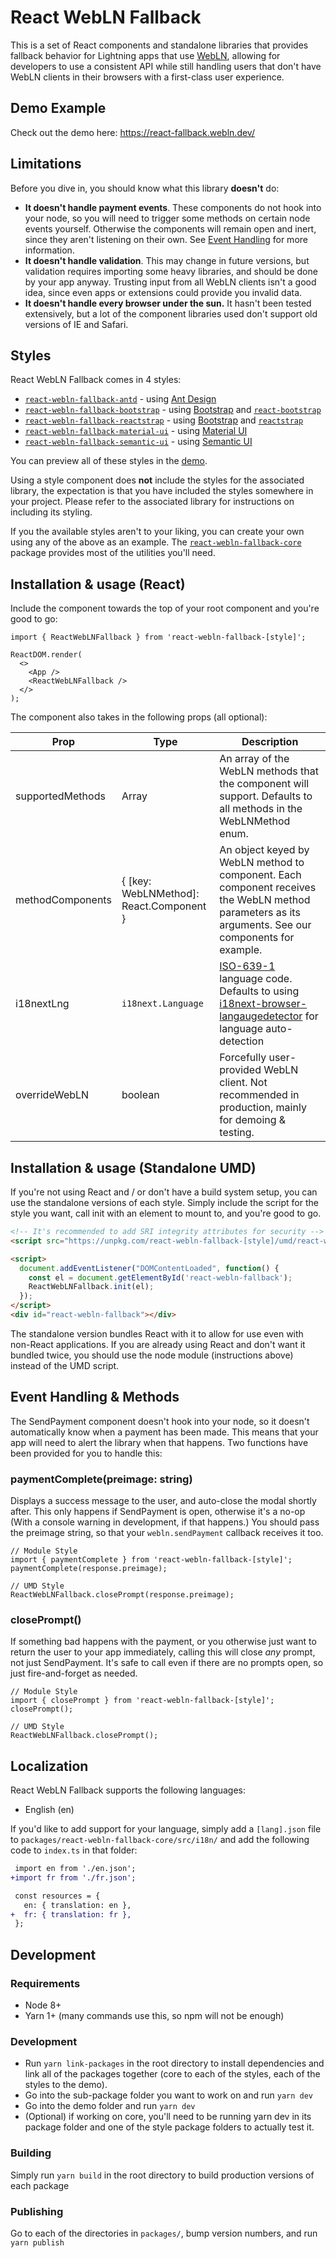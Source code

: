 # React WebLN Fallback

This is a set of React components and standalone libraries that provides fallback behavior for Lightning apps that use [WebLN](https://webln.dev/), allowing for developers to use a consistent API while still handling users that don't have WebLN clients in their browsers with a first-class user experience.

## Demo Example

Check out the demo here: https://react-fallback.webln.dev/

## Limitations

Before you dive in, you should know what this library **doesn't** do:

* **It doesn't handle payment events**. These components do not hook into your node, so you will need to trigger some methods on certain node events yourself. Otherwise the components will remain open and inert, since they aren't listening on their own. See [Event Handling](#event-handling) for more information.
* **It doesn't handle validation**. This may change in future versions, but validation requires importing some heavy libraries, and should be done by your app anyway. Trusting input from all WebLN clients isn't a good idea, since even apps or extensions could provide you invalid data.
* **It doesn't handle every browser under the sun.** It hasn't been tested extensively, but a lot of the component libraries used don't support old versions of IE and Safari.

## Styles

React WebLN Fallback comes in 4 styles:

* [`react-webln-fallback-antd`](https://www.npmjs.com/package/react-webln-fallback-antd) - using [Ant Design](https://ant.design/)
* [`react-webln-fallback-bootstrap`](https://www.npmjs.com/package/react-webln-fallback-bootstrap) - using [Bootstrap](https://getbootstrap.com/) and [`react-bootstrap`](https://www.npmjs.com/package/react-bootstrap)
* [`react-webln-fallback-reactstrap`](https://www.npmjs.com/package/react-webln-fallback-reactstrap) - using [Bootstrap](https://getbootstrap.com/) and [`reactstrap`](https://www.npmjs.com/package/reactstrap)
* [`react-webln-fallback-material-ui`](https://www.npmjs.com/package/react-webln-fallback-material-ui) - using [Material UI](https://material-ui.com/)
* [`react-webln-fallback-semantic-ui`](https://www.npmjs.com/package/react-webln-fallback-semantic-ui) - using [Semantic UI](https://react.semantic-ui.com/)

You can preview all of these styles in the [demo](https://react-fallback.webln.dev/).

Using a style component does **not** include the styles for the associated library, the expectation is that you have included the styles somewhere in your project. Please refer to the associated library for instructions on including its styling.

If you the available styles aren't to your liking, you can create your own using any of the above as an example. The [`react-webln-fallback-core`](https://www.npmjs.com/package/react-webln-fallback-core) package provides most of the utilities you'll need.

## Installation & usage (React)

Include the component towards the top of your root component and you're good to go:

```tsx
import { ReactWebLNFallback } from 'react-webln-fallback-[style]';

ReactDOM.render(
  <>
    <App />
    <ReactWebLNFallback />
  </>
);
```

The component also takes in the following props (all optional):

| Prop             | Type                                    | Description                                                                                                                                                                                      |
|------------------|-----------------------------------------|--------------------------------------------------------------------------------------------------------------------------------------------------------------------------------------------------|
| supportedMethods | Array<WebLNMethod>                      | An array of the WebLN methods that the component will support. Defaults to all methods in the WebLNMethod enum.                                                                                  |
| methodComponents | { [key: WebLNMethod]: React.Component } | An object keyed by WebLN method to component. Each component receives the WebLN method parameters as its arguments. See our components for example.                                              |
| i18nextLng       | `i18next.Language`                      | [ISO-639-1](https://en.wikipedia.org/wiki/List_of_ISO_639-1_codes) language code. Defaults to using [i18next-browser-langaugedetector](https://www.npmjs.com/package/i18next-browser-languagedetector) for language auto-detection |
| overrideWebLN    | boolean                                 | Forcefully user-provided WebLN client. Not recommended in production, mainly for demoing & testing.                                                                                              |

## Installation & usage (Standalone UMD)

If you're not using React and / or don't have a build system setup, you can use the standalone versions of each style. Simply include the script for the style you want, call init with an element to mount to, and you're good to go.

```html
<!-- It's recommended to add SRI integrity attributes for security -->
<script src="https://unpkg.com/react-webln-fallback-[style]/umd/react-webln-fallback.min.js"></script>

<script>
  document.addEventListener("DOMContentLoaded", function() { 
    const el = document.getElementById('react-webln-fallback');
    ReactWebLNFallback.init(el);
  });
</script>
<div id="react-webln-fallback"></div>
```

The standalone version bundles React with it to allow for use even with non-React applications. If you are already using React and don't want it bundled twice, you should use the node module (instructions above) instead of the UMD script.


## Event Handling & Methods

The SendPayment component doesn't hook into your node, so it doesn't automatically know when a payment has been made. This means that your app will need to alert the library when that happens. Two functions have been provided for you to handle this:

### paymentComplete(preimage: string)

Displays a success message to the user, and auto-close the modal shortly after. This only happens if SendPayment is open, otherwise it's a no-op (With a console warning in development, if that happens.) You should pass the preimage string, so that your `webln.sendPayment` callback receives it too.

```tsx
// Module Style
import { paymentComplete } from 'react-webln-fallback-[style]';
paymentComplete(response.preimage);

// UMD Style
ReactWebLNFallback.closePrompt(response.preimage);
```

### closePrompt()

If something bad happens with the payment, or you otherwise just want to return the user to your app immediately, calling this will close _any_ prompt, not just SendPayment. It's safe to call even if there are no prompts open, so just fire-and-forget as needed.

```tsx
// Module Style
import { closePrompt } from 'react-webln-fallback-[style]';
closePrompt();

// UMD Style
ReactWebLNFallback.closePrompt();
```

## Localization

React WebLN Fallback supports the following languages:

* English (en)

If you'd like to add support for your language, simply add a `[lang].json` file to `packages/react-webln-fallback-core/src/i18n/` and add the following code to `index.ts` in that folder:

```diff
 import en from './en.json';
+import fr from './fr.json';

 const resources = {
   en: { translation: en },
+  fr: { translation: fr },
 };
```

## Development

### Requirements

* Node 8+
* Yarn 1+ (many commands use this, so npm will not be enough)

### Development

* Run `yarn link-packages` in the root directory to install dependencies and link all of the packages together (core to each of the styles, each of the styles to the demo).
* Go into the sub-package folder you want to work on and run `yarn dev`
* Go into the demo folder and run `yarn dev`
* (Optional) if working on core, you'll need to be running yarn dev in its package folder and one of the style package folders to actually test it.

### Building

Simply run `yarn build` in the root directory to build production versions of each package


### Publishing

Go to each of the directories in `packages/`, bump version numbers, and run `yarn publish`
